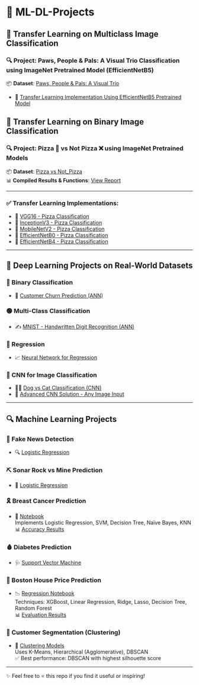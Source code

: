# 🚀 ML-DL-Projects

## 🧠 Transfer Learning on Multiclass Image Classification

### 🔍 Project: Paws, People & Pals: A Visual Trio Classification using ImageNet Pretrained Model (EfficientNetB5)

📦 **Dataset**: [Paws, People & Pals: A Visual Trio](https://www.kaggle.com/datasets/raunakgola/paws-people-and-pals-a-visual-trio/data)  
- 🔹 [Transfer Learning Implementation Using EfficientNetB5 Pretrained Model](https://www.kaggle.com/code/kartikparatkar/multiclassclassificationusingefficientnetb4)

## 🧠 Transfer Learning on Binary Image Classification

### 🔍 Project: Pizza 🍕 vs Not Pizza ❌ using ImageNet Pretrained Models

📦 **Dataset**: [Pizza vs Not_Pizza](https://www.kaggle.com/datasets/carlosrunner/pizza-not-pizza/data)  
📊 **Compiled Results & Functions**: [View Report](https://1drv.ms/w/c/41d64490aa8f23a6/ESWLXPBK6k1Bpl-5Eqoz58MBxss3dPPTOTrV4pjyCZgMdA?e=vjo3J6)

---

### ✅ Transfer Learning Implementations:

- 🔹 [VGG16 - Pizza Classification](https://www.kaggle.com/code/kartikparatkar/pizza-vs-not-pizza-transfer-learning-vgg16)
- 🔹 [InceptionV3 - Pizza Classification](https://www.kaggle.com/code/kartikparatkar/pizza-vs-not-pizza-transfer-learning-inceptionv3)
- 🔹 [MobileNetV2 - Pizza Classification](https://www.kaggle.com/code/kartikparatkar/pizza-vs-notpizzausingtransferlearning-mobilenetv2)
- 🔹 [EfficientNetB0 - Pizza Classification](https://www.kaggle.com/code/kartikparatkar/pizza-vs-not-pizza-efficientnetb0)
- 🔹 [EfficientNetB4 - Pizza Classification](https://www.kaggle.com/code/kartikparatkar/pizzavsnotpizzausingefficientnetb4)

---

## 🧪 Deep Learning Projects on Real-World Datasets

### 🔷 Binary Classification
- 🧾 [Customer Churn Prediction (ANN)](https://github.com/KARTIKPARATKAR/DEEP-LEARNING-WORK/blob/main/CustomerChurnPredictionUsingANN.ipynb)

### 🟢 Multi-Class Classification
- ✍️ [MNIST - Handwritten Digit Recognition (ANN)](https://github.com/KARTIKPARATKAR/DEEP-LEARNING-WORK/blob/main/MNIST_classification.ipynb)

### 🔴 Regression
- 📈 [Neural Network for Regression](https://github.com/KARTIKPARATKAR/DEEP-LEARNING-WORK/blob/main/ANN_For__Regression_Problem.ipynb)

### 🐾 CNN for Image Classification
- 🐶🐱 [Dog vs Cat Classification (CNN)](https://github.com/KARTIKPARATKAR/DEEP-LEARNING-WORK/blob/main/Dog_VS_Cat_Classification_Using_CNN.ipynb)
- 🧠 [Advanced CNN Solution - Any Image Input](https://github.com/KARTIKPARATKAR/DEEP-LEARNING-WORK/blob/main/DeepCNNImageClassifier_WithAnyImageipynb.ipynb)

---

## 🔍 Machine Learning Projects

### 📑 Fake News Detection
- 🔍 [Logistic Regression](https://github.com/KARTIKPARATKAR/Fake-News-Detection-Using-Machine-Learning/blob/main/Project_Fake_News_Detection_.ipynb)

### ⛏️ Sonar Rock vs Mine Prediction
- 📡 [Logistic Regression](https://github.com/KARTIKPARATKAR/SONAR-Rock-VS-Mine-Prediction-Using-Machine-Learning)

### 🎗️ Breast Cancer Prediction
- 🧪 [Notebook](https://github.com/KARTIKPARATKAR/MACHINE-LEARNING-WORK/blob/main/BreastCancerClassificationUsingLR_SVM_DT_RF.ipynb)  
  Implements Logistic Regression, SVM, Decision Tree, Naïve Bayes, KNN  
  📊 [Accuracy Results](https://github.com/KARTIKPARATKAR/MACHINE-LEARNING-WORK/blob/main/BreastCancerPrediction.txt)

### 🩸 Diabetes Prediction
- 🩺 [Support Vector Machine](https://github.com/KARTIKPARATKAR/MACHINE-LEARNING-WORK/blob/main/DiabetesPrediction.ipynb)

### 🏡 Boston House Price Prediction
- 📉 [Regression Notebook](https://github.com/KARTIKPARATKAR/MACHINE-LEARNING-WORK/blob/main/HousePricePredictionUsingRegression.ipynb)  
  Techniques: XGBoost, Linear Regression, Ridge, Lasso, Decision Tree, Random Forest  
  📊 [Evaluation Results](https://github.com/KARTIKPARATKAR/MACHINE-LEARNING-WORK/blob/main/BostonHousingFinalModelSelection.txt)

### 👥 Customer Segmentation (Clustering)
- 🧾 [Clustering Models](https://github.com/KARTIKPARATKAR/MACHINE-LEARNING-WORK/blob/main/CustomerSegmentationUsingClustering.ipynb)  
  Uses K-Means, Hierarchical (Agglomerative), DBSCAN  
  ✅ Best performance: DBSCAN with highest silhouette score

---

✨ Feel free to ⭐ this repo if you find it useful or inspiring!

